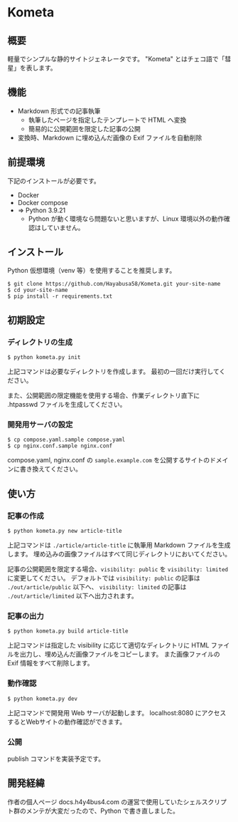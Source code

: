 # Kometa

## 概要
軽量でシンプルな静的サイトジェネレータです。
"Kometa" とはチェコ語で「彗星」を表します。

## 機能
- Markdown 形式での記事執筆
    - 執筆したページを指定したテンプレートで HTML へ変換
    - 簡易的に公開範囲を限定した記事の公開
- 変換時、Markdown に埋め込んだ画像の Exif ファイルを自動削除

## 前提環境
下記のインストールが必要です。

- Docker 
- Docker compose
- => Python 3.9.21
    - Python が動く環境なら問題ないと思いますが、Linux 環境以外の動作確認はしていません。

## インストール
Python 仮想環境（venv 等）を使用することを推奨します。

```
$ git clone https://github.com/Hayabusa58/Kometa.git your-site-name
$ cd your-site-name
$ pip install -r requirements.txt
```

## 初期設定

### ディレクトリの生成
```
$ python kometa.py init
```
上記コマンドは必要なディレクトリを作成します。
最初の一回だけ実行してください。

また、公開範囲の限定機能を使用する場合、作業ディレクトリ直下に .htpasswd ファイルを生成してください。

### 開発用サーバの設定
```
$ cp compose.yaml.sample compose.yaml
$ cp nginx.conf.sample nginx.conf
```
compose.yaml, nginx.conf の `sample.example.com` を公開するサイトのドメインに書き換えてください。

## 使い方

### 記事の作成
```
$ python kometa.py new article-title
```
上記コマンドは `./article/article-title` に執筆用 Markdown ファイルを生成します。
埋め込みの画像ファイルはすべて同じディレクトリにおいてください。

記事の公開範囲を限定する場合、`visibility: public` を `visibility: limited` に変更してください。
デフォルトでは `visibility: public` の記事は `./out/article/public` 以下へ、 `visibility: limited` の記事は `./out/article/limited` 以下へ出力されます。

### 記事の出力
```
$ python kometa.py build article-title
```
上記コマンドは指定した visibility に応じて適切なディレクトリに HTML ファイルを出力し、埋め込んだ画像ファイルをコピーします。
また画像ファイルの Exif 情報をすべて削除します。

### 動作確認
```
$ python kometa.py dev
```
上記コマンドで開発用 Web サーバが起動します。
localhost:8080 にアクセスするとWebサイトの動作確認ができます。

### 公開
publish コマンドを実装予定です。

## 開発経緯
作者の個人ページ docs.h4y4bus4.com の運営で使用していたシェルスクリプト群のメンテが大変だったので、Python で書き直しました。